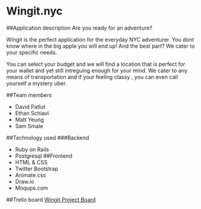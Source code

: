 # Wingit.nyc

##Application description
Are you ready for an adventure?

Wingit is the perfect application for the everyday NYC adventurer. You dont know where in the big apple you will end up! And the best part? We cater to your specific needs. 

You can select your budget and we will find a location that is perfect for your wallet and yet still intreguing enough for your mind. We cater to any means of transportation and if your feeling classy , you can even call yourself a mystery uber. 

##Team members
+ David Patlut
+ Ethan Schiavi
+ Matt Yeung
+ Sam Smale

##Technology used
###Backend
+ Ruby on Rails
+ Postgresql
##Frontend
+ HTML & CSS
+ Twitter Bootstrap
+ Animate.css
+ Draw.io
+ Moqups.com 


##Trello board
<a href="https://trello.com/b/Lp2PGR3O/adventure-randomizer">Wingit Project Board</a>




